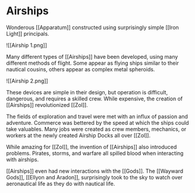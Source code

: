# Airships
Wonderous [[Apparatum]] constructed using surprisingly simple [[Iron Light]] principals.

![[Airship 1.png]]

Many different types of [[Airships]] have been developed, using many different methods of flight. Some appear as flying ships similar to their nautical cousins, others appear as complex metal spheroids.

![[Airship 2.png]]

These devices are simple in their design, but operation is difficult, dangerous, and requires a skilled crew. While expensive, the creation of [[Airships]] revolutionized [[Zol]].

The fields of exploration and travel were met with an influx of passion and adventure. Commerce was bettered by the speed at which the ships could take valuables. Many jobs were created as crew members, mechanics, or workers at the newly created Airship Docks all over [[Zol]].

While amazing for [[Zol]], the invention of [[Airships]] also introduced problems. Pirates, storms, and warfare all spilled blood when interacting with airships.

[[Airships]] even had new interactions with the [[Gods]]. The [[Wayward Gods]], [[Ellyon and Aradon]], surprisingly took to the sky to watch over aeronautical life as they do with nautical life.